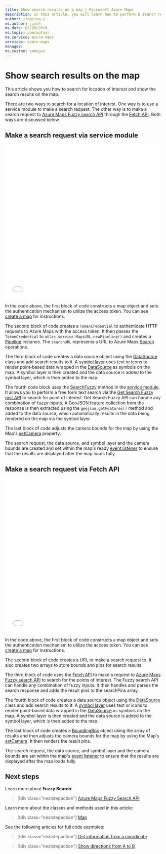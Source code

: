 ```yaml
---
title: Show search results on a map | Microsoft Azure Maps
description: In this article, you will learn how to perform a search request using Microsoft Azure Maps Web SDK and display the results on the map.
author: jingjing-z
ms.author: jinzh
ms.date: 07/29/2019
ms.topic: conceptual
ms.service: azure-maps
services: azure-maps
manager: 
ms.custom: codepen
---
```


# Show search results on the map

This article shows you how to search for location of interest and show the search results on the map.

There are two ways to search for a location of interest. One way is to use a service module to make a search request. The other way is to make a search request to [Azure Maps Fuzzy search API](https://docs.microsoft.com/rest/api/maps/search/getsearchfuzzy) through the [Fetch API](https://fetch.spec.whatwg.org/). Both ways are discussed below.

## Make a search request via service module

<iframe height='500' scrolling='no' title='Show search results on a map (Service Module)' src='//codepen.io/azuremaps/embed/zLdYEB/?height=265&theme-id=0&default-tab=js,result&embed-version=2&editable=true' frameborder='no' allowtransparency='true' allowfullscreen='true' style='width: 100%;'>See the Pen <a href='https://codepen.io/azuremaps/pen/zLdYEB/'>Show search results on a map (Service Module)</a> by Azure Maps (<a href='https://codepen.io/azuremaps'>@azuremaps</a>) on <a href='https://codepen.io'>CodePen</a>.
</iframe>

In the code above, the first block of code constructs a map object and sets the authentication mechanism to utilize the access token. You can see [create a map](./map-create.md) for instructions.

The second block of code creates a `TokenCredential` to authenticate HTTP requests to Azure Maps with the access token. It then passes the `TokenCredential` to `atlas.service.MapsURL.newPipeline()` and creates a [Pipeline](https://docs.microsoft.com/javascript/api/azure-maps-rest/atlas.service.pipeline?view=azure-maps-typescript-latest) instance. The `searchURL` represents a URL to Azure Maps [Search](https://docs.microsoft.com/rest/api/maps/search) operations.

The third block of code creates a data source object using the [DataSource](https://docs.microsoft.com/javascript/api/azure-maps-control/atlas.source.datasource?view=azure-iot-typescript-latest) class and add search results to it. A [symbol layer](https://docs.microsoft.com/javascript/api/azure-maps-control/atlas.layer.symbollayer?view=azure-iot-typescript-latest) uses text or icons to render point-based data wrapped in the [DataSource](https://docs.microsoft.com/javascript/api/azure-maps-control/atlas.source.datasource?view=azure-iot-typescript-latest) as symbols on the map.  A symbol layer is then created and the data source is added to the symbol layer, which is then added to the map.

The fourth code block uses the [SearchFuzzy](/javascript/api/azure-maps-rest/atlas.service.models.searchgetsearchfuzzyoptionalparams) method in the [service module](how-to-use-services-module.md). It allows you to perform a free form text search via the [Get Search Fuzzy rest API](https://docs.microsoft.com/rest/api/maps/search/getsearchfuzzy) to search for point of interest. Get Search Fuzzy API can handle any combination of fuzzy inputs. A GeoJSON feature collection from the response is then extracted using the `geojson.getFeatures()` method and added to the data source, which automatically results in the data being rendered on the map via the symbol layer.

The last block of code adjusts the camera bounds for the map by using the Map's [setCamera](https://docs.microsoft.com/javascript/api/azure-maps-control/atlas.map?view=azure-iot-typescript-latest#setcamera-cameraoptions---cameraboundsoptions---animationoptions-) property.

The search request, the data source, and symbol layer and the camera bounds are created and set within the map's ready [event listener](https://docs.microsoft.com/javascript/api/azure-maps-control/atlas.map?view=azure-iot-typescript-latest#events) to ensure that the results are displayed after the map loads fully.


## Make a search request via Fetch API

<iframe height='500' scrolling='no' title='Show search results on a map' src='//codepen.io/azuremaps/embed/KQbaeM/?height=265&theme-id=0&default-tab=js,result&embed-version=2&editable=true' frameborder='no' allowtransparency='true' allowfullscreen='true' style='width: 100%;'>See the Pen <a href='https://codepen.io/azuremaps/pen/KQbaeM/'>Show search results on a map</a> by Azure Maps (<a href='https://codepen.io/azuremaps'>@azuremaps</a>) on <a href='https://codepen.io'>CodePen</a>.
</iframe>

In the code above, the first block of code constructs a map object and sets the authentication mechanism to utilize the access token. You can see [create a map](./map-create.md) for instructions.

The second block of code creates a URL to make a search request to. It also creates two arrays to store bounds and pins for search results.

The third block of code uses the [Fetch API](https://fetch.spec.whatwg.org/) to make a request to [Azure Maps Fuzzy search API](https://docs.microsoft.com/rest/api/maps/search/getsearchfuzzy) to search for the points of interest. The Fuzzy search API can handle any combination of fuzzy inputs. It then handles and parses the search response and adds the result pins to the searchPins array.

The fourth block of code creates a data source object using the [DataSource](https://docs.microsoft.com/javascript/api/azure-maps-control/atlas.source.datasource?view=azure-iot-typescript-latest) class and add search results to it. A [symbol layer](https://docs.microsoft.com/javascript/api/azure-maps-control/atlas.layer.symbollayer?view=azure-iot-typescript-latest) uses text or icons to render point-based data wrapped in the [DataSource](https://docs.microsoft.com/javascript/api/azure-maps-control/atlas.source.datasource?view=azure-iot-typescript-latest) as symbols on the map. A symbol layer is then created and the data source is added to the symbol layer, which is then added to the map.

The last block of code creates a [BoundingBox](https://docs.microsoft.com/javascript/api/azure-maps-control/atlas.data.boundingbox?view=azure-iot-typescript-latest) object using the array of results and then adjusts the camera bounds for the map by using the Map's [setCamera](https://docs.microsoft.com/javascript/api/azure-maps-control/atlas.map?view=azure-iot-typescript-latest#setcamera-cameraoptions---cameraboundsoptions---animationoptions-). It then renders the result pins.

The search request, the data source, and symbol layer and the camera bounds are set within the map's [event listener](https://docs.microsoft.com/javascript/api/azure-maps-control/atlas.map?view=azure-iot-typescript-latest#events) to ensure that the results are displayed after the map loads fully.

## Next steps

Learn more about **Fuzzy Search**:

> [!div class="nextstepaction"]
> [Azure Maps Fuzzy Search API](https://docs.microsoft.com/rest/api/maps/search/getsearchfuzzy)

Learn more about the classes and methods used in this article:

> [!div class="nextstepaction"]
> [Map](https://docs.microsoft.com/javascript/api/azure-maps-control/atlas.map?view=azure-iot-typescript-latest)

See the following articles for full code examples:

> [!div class="nextstepaction"]
> [Get information from a coordinate](./map-get-information-from-coordinate.md)
<!-- Comment added to suppress false positive warning -->
> [!div class="nextstepaction"]
> [Show directions from A to B](./map-route.md)
